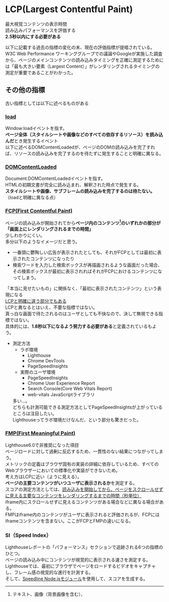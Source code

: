 # LCP(Largest Contentful Paint)
最大視覚コンテンツの表示時間  
読み込みパフォーマンスを評価する  
**2.5秒以内にする必要がある**

以下に記載する過去の指標の変化の末、現在の評価指標が提唱されている。  
W3C Web Performance ワーキンググループでの議論やGoogleが実施した調査から、ページのメインコンテンツの読み込みタイミングを正確に測定するためには「最も大きい要素（Largest Content）」がレンダリングされるタイミングの測定が重要であることがわかった。
## その他の指標
古い指標としては以下に述べるものがある

### [load](https://developer.mozilla.org/ja/docs/Web/API/Window/load_event)  
Window:loadイベントを指す。  
**ページ全体（スタイルシートや画像などのすべての依存するリソース）を読み込んだ**とき発生するイベント  
以下に述べるDOMContentLoadedが、ページのDOMの読み込みを完了すれば、リソースの読み込みを完了するのを待たずに発生することと明確に異なる。
### [DOMContentLoaded](https://developer.mozilla.org/ja/docs/Web/API/Document/DOMContentLoaded_event)  
Document:DOMContentLoadedイベントを指す。  
HTMLの初期文書が完全に読み込まれ、解釈された時点で発生する。  
**スタイルシートや画像、サブフレームの読み込みを完了するのは待たない。**  
（loadと明確に異なる点）
### [FCP(First Contentful Paint)](https://web.dev/fcp/)  
ページの読み込みが開始されてから**ページ内のコンテンツ[^contents]のいずれかの部分が「画面上にレンダリングされるまでの時間」**  
少しわかりにくい。  
多分以下のようなイメージだと思う。
- 一番頭に鬱陶しい広告が表示されたとしても、それがFCPとしては最初に表示されたコンテンツになったり  
- 検索ワードを入力した検索ボックスが再描画されるような画面だった場合、その検索ボックスが最初に表示されればそれがFCPにおけるコンテンツになってしまう。

「本当に見せたいもの」に関係なく、「最初に表示されたコンテンツ」という表現になる  
<ins>LCPと明確に違う部分でもある</ins>  
LCPと異なるとはいえ、不要な指標ではない。  
真っ白な画面で待たされるのはユーザとしても不快なので、決して無視できる指標ではない。  
具体的には、**1.8秒以下になるよう努力する必要がある**と定義されているもよう。  
- 測定方法
    - ラボ環境
        - Lighthouse
        - Chrome DevTools
        - PageSpeedInsights
    - 実際のユーザ環境
        - PageSpeedInsights
        - Chrome User Experience Report
        - Search Console(Core Web Vitals Report)
        - web-vitals JavaScriptライブラリ
    <!-- dummy comment line for breaking list -->
  多い…。  
どちらも計測可能できる測定方法としてPageSpeedInsightsが上がっているところは注目したい。  
Lighthouseってラボ環境だけなんだ、という部分も驚きだった。

### [FMP(First Meaningful Paint)](https://web.dev/first-meaningful-paint/)  
Lighthouse6.0で非推奨になった項目  
ページロードに対して過剰に反応するため、一貫性のない結果につながってしまう。  
メトリックの定義はブラウザ固有の実装の詳細に依存しているため、すべてのWebブラウザーにおいての標準化や実装ができないため。  
考え方はLCPに近い（ように見える）。  
**ページの主要コンテンツがいつユーザに表示されるか**を測定する。  
スコアの測定方法としては、[読み込みを開始してから、ページをスクロールせずに見える主要なコンテンツをレンダリングするまでの時間（秒単位）](https://docs.google.com/document/d/1BR94tJdZLsin5poeet0XoTW60M0SjvOJQttKT-JK8HI/view)  
iframe内にスクロールせずに見えるコンテンツがある場合などに異なる場合がある。  
FMPはiframe内のコンテンツがユーザに表示されると評価されるが、FCPにはiframeコンテンツを含まない。ここがFCPとFMPの違いになる。  
### SI（Speed Index）  
Lighthouseレポートの「パフォーマンス」セクションで追跡される6つの指標のひとつ。  
ページの読み込み中にコンテンツが視覚的に表示される速さを測定する。  
Lighthouseでは、最初にブラウザでページをロードするビデオをキャプチャし、フレーム感の視覚的な進行を計測する。  
そして、[Speedline Node.jsモジュール](https://github.com/paulirish/speedline)を使用して、スコアを生成する。   



[^contents]: テキスト、画像（背景画像を含む）、<svg>要素、白以外の<canvas>要素を指す

